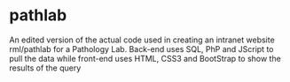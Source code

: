 # pathlab
An edited version of the actual code used in creating an intranet website rml/pathlab for a Pathology Lab.
Back-end uses SQL, PhP and JScript to pull the data while front-end uses HTML, CSS3 and BootStrap to show the results of the query
